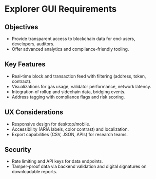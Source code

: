 # Explorer GUI Requirements

## Objectives
- Provide transparent access to blockchain data for end-users, developers, auditors.
- Offer advanced analytics and compliance-friendly tooling.

## Key Features
- Real-time block and transaction feed with filtering (address, token, contract).
- Visualizations for gas usage, validator performance, network latency.
- Integration of rollup and sidechain data, bridging events.
- Address tagging with compliance flags and risk scoring.

## UX Considerations
- Responsive design for desktop/mobile.
- Accessibility (ARIA labels, color contrast) and localization.
- Export capabilities (CSV, JSON, APIs) for research teams.

## Security
- Rate limiting and API keys for data endpoints.
- Tamper-proof data via backend validation and digital signatures on downloadable reports.
